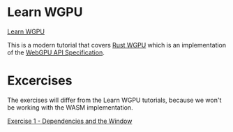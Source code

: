 # Learn WGPU
[Learn WGPU](https://sotrh.github.io/learn-wgpu/)

This is a modern tutorial that covers [Rust WGPU](https://github.com/gfx-rs/wgpu) which is an implementation of the [WebGPU API Specification](https://github.com/gfx-rs/wgpu). 

# Excercises
The exercises will differ from the Learn WGPU tutorials, because we won't be working with the WASM implementation.

[Exercise 1 - Dependencies and the Window](./ex1_dependencies_and_the_window/README.md)
